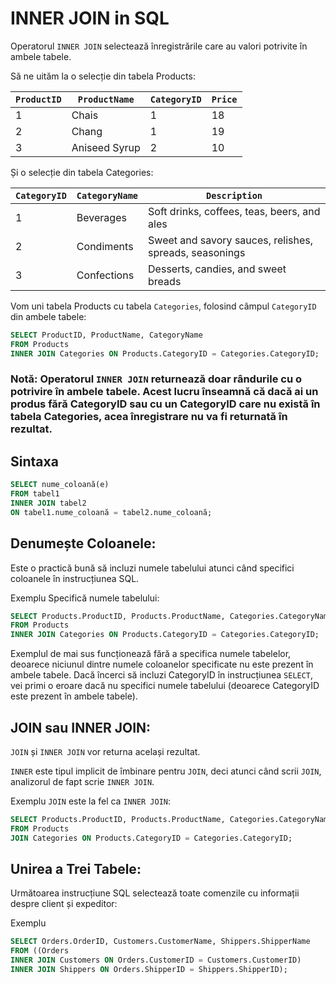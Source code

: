 # INNER JOIN in SQL

Operatorul `INNER JOIN` selectează înregistrările care au valori potrivite în ambele tabele.

Să ne uităm la o selecție din tabela Products:

| `ProductID` | `ProductName`      | `CategoryID` | `Price` |
|-----------|------------------|------------|-------|
| 1         | Chais            | 1          | 18    |
| 2         | Chang            | 1          | 19    |
| 3         | Aniseed Syrup    | 2          | 10    |

Și o selecție din tabela Categories:

| `CategoryID` | `CategoryName` | `Description`                                        |
|------------|--------------|----------------------------------------------------|
| 1          | Beverages    | Soft drinks, coffees, teas, beers, and ales         |
| 2          | Condiments   | Sweet and savory sauces, relishes, spreads, seasonings |
| 3          | Confections  | Desserts, candies, and sweet breads                 |


Vom uni tabela Products cu tabela `Categories`, folosind câmpul `CategoryID` din ambele tabele:

```sql
SELECT ProductID, ProductName, CategoryName
FROM Products
INNER JOIN Categories ON Products.CategoryID = Categories.CategoryID;
```

### **Notă**: Operatorul `INNER JOIN` returnează doar rândurile cu o potrivire în ambele tabele. Acest lucru înseamnă că dacă ai un produs fără CategoryID sau cu un CategoryID care nu există în tabela Categories, acea înregistrare nu va fi returnată în rezultat.

## Sintaxa

```sql
SELECT nume_coloană(e)
FROM tabel1
INNER JOIN tabel2
ON tabel1.nume_coloană = tabel2.nume_coloană;
```

## Denumește Coloanele:
Este o practică bună să incluzi numele tabelului atunci când specifici coloanele în instrucțiunea SQL.

Exemplu
Specifică numele tabelului:

```sql
SELECT Products.ProductID, Products.ProductName, Categories.CategoryName
FROM Products
INNER JOIN Categories ON Products.CategoryID = Categories.CategoryID;
```

Exemplul de mai sus funcționează fără a specifica numele tabelelor, deoarece niciunul dintre numele coloanelor specificate nu este prezent în ambele tabele. Dacă încerci să incluzi CategoryID în instrucțiunea `SELECT`, vei primi o eroare dacă nu specifici numele tabelului (deoarece CategoryID este prezent în ambele tabele).

## JOIN sau INNER JOIN:
`JOIN` și `INNER JOIN` vor returna același rezultat.

`INNER` este tipul implicit de îmbinare pentru `JOIN`, deci atunci când scrii `JOIN`, analizorul de fapt scrie `INNER JOIN`.

Exemplu
`JOIN` este la fel ca `INNER JOIN`:


```sql
SELECT Products.ProductID, Products.ProductName, Categories.CategoryName
FROM Products
JOIN Categories ON Products.CategoryID = Categories.CategoryID;
```

## Unirea a Trei Tabele:
Următoarea instrucțiune SQL selectează toate comenzile cu informații despre client și expeditor:

Exemplu

```sql
SELECT Orders.OrderID, Customers.CustomerName, Shippers.ShipperName
FROM ((Orders
INNER JOIN Customers ON Orders.CustomerID = Customers.CustomerID)
INNER JOIN Shippers ON Orders.ShipperID = Shippers.ShipperID);
```


